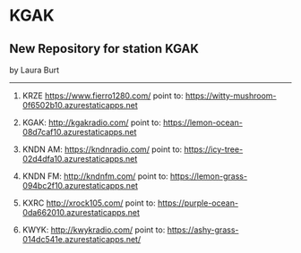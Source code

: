# KGAK

## New Repository for station KGAK

by Laura Burt


---

1. KRZE https://www.fierro1280.com/
point to: https://witty-mushroom-0f6502b10.azurestaticapps.net

2. KGAK: http://kgakradio.com/ 
point to: https://lemon-ocean-08d7caf10.azurestaticapps.net

3. KNDN AM: https://kndnradio.com/
point to: https://icy-tree-02d4dfa10.azurestaticapps.net

4. KNDN FM: http://kndnfm.com/
point to: https://lemon-grass-094bc2f10.azurestaticapps.net

5. KXRC http://xrock105.com/
point to: https://purple-ocean-0da662010.azurestaticapps.net

6. KWYK: http://kwykradio.com/
point to: https://ashy-grass-014dc541e.azurestaticapps.net/


